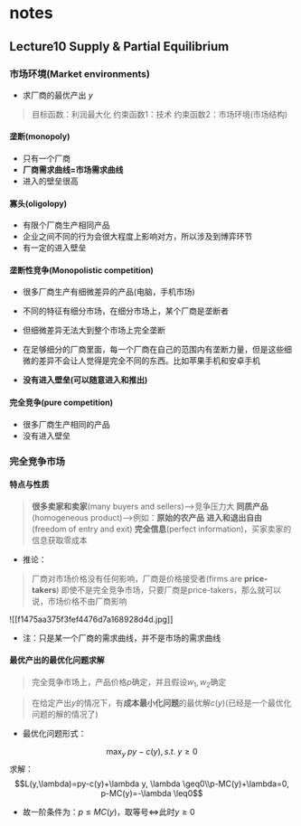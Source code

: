 # notes

## Lecture10 Supply & Partial Equilibrium

### 市场环境(Market environments)

+ 求厂商的最优产出 $y$

> 目标函数：利润最大化
> 约束函数1：技术
> 约束函数2：市场环境(市场结构)

#### 垄断(monopoly)

+ 只有一个厂商
+ **厂商需求曲线=市场需求曲线**
+ 进入的壁垒很高

#### 寡头(oligolopy)

+ 有限个厂商生产相同产品
+ 企业之间不同的行为会很大程度上影响对方，所以涉及到博弈环节
+ 有一定的进入壁垒

#### 垄断性竞争(Monopolistic competition)

+ 很多厂商生产有细微差异的产品(电脑，手机市场)
+ 不同的特征有细分市场，在细分市场上，某个厂商是垄断者
+ 但细微差异无法大到整个市场上完全垄断
+ 在足够细分的厂商里面，每一个厂商在自己的范围内有垄断力量，但是这些细微的差异不会让人觉得是完全不同的东西。比如苹果手机和安卓手机

+ **没有进入壁垒(可以随意进入和推出)**

#### 完全竞争(pure competition)

+ 很多厂商生产相同的产品
+ 没有进入壁垒

### 完全竞争市场

#### 特点与性质

> **很多卖家和卖家**(many buyers and sellers)——>竞争压力大
> **同质产品**(homogeneous product)——>例如：**原始的农产品**
> **进入和退出自由**(freedom of entry and exit)
> **完全信息**(perfect information)，买家卖家的信息获取零成本

+ 推论：

> 厂商对市场价格没有任何影响，厂商是价格接受者(firms are **price-takers**)
> 即使不是完全竞争市场，只要厂商是price-takers，那么就可以说，市场价格不由厂商影响

![[f1475aa375f3fef4476d7a168928d4d.jpg]]

+ 注：只是某一个厂商的需求曲线，并不是市场的需求曲线

#### 最优产出的最优化问题求解

> 完全竞争市场上，产品价格$p$确定，并且假设$w_1,w_2$确定

> 在给定产出$y$的情况下，有**成本最小化问题**的最优解$c(y)$(已经是一个最优化问题的解的情况了)

+ 最优化问题形式：

$$\max_{y} \;py-c(y), s.t. \; y \geq0$$
求解：
$$L(y,\lambda)=py-c(y)+\lambda y, \lambda \geq0\\p-MC(y)+\lambda=0, p-MC(y)=-\lambda \leq0$$

+ 故一阶条件为：$p\leq MC(y)$，取等号$\iff$此时$y\geq0$